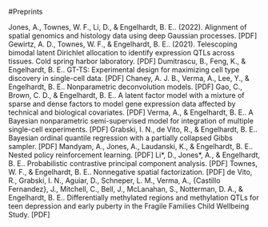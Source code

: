 #Preprints

Jones, A., Townes, W. F., Li, D., & Engelhardt, B. E.. (2022). Alignment of spatial genomics and histology data using deep Gaussian processes. [PDF]
Gewirtz, A. D., Townes, W. F., & Engelhardt, B. E.. (2021). Telescoping bimodal latent Dirichlet allocation to identify expression QTLs across tissues. Cold spring harbor laboratory. [PDF]
Dumitrascu, B., Feng, K., & Engelhardt, B. E.. GT-TS: Experimental design for maximizing cell type discovery in single-cell data. [PDF]
Chaney, A. J. B., Verma, A., Lee, Y., & Engelhardt, B. E.. Nonparametric deconvolution models. [PDF]
Gao, C., Brown, C. D., & Engelhardt, B. E.. A latent factor model with a mixture of sparse and dense factors to model gene expression data affected by technical and biological covariates. [PDF]
Verma, A., & Engelhardt, B. E.. A Bayesian nonparametric semi-supervised model for integration of multiple single-cell experiments. [PDF]
Grabski, I. N., de Vito, R., & Engelhardt, B. E.. Bayesian ordinal quantile regression with a partially collapsed Gibbs sampler. [PDF]
Mandyam, A., Jones, A., Laudanski, K., & Engelhardt, B. E.. Nested policy reinforcement learning. [PDF]
Li*, D., Jones*, A., & Engelhardt, B. E.. Probabilistic contrastive principal component analysis. [PDF]
Townes, W. F., & Engelhardt, B. E.. Nonnegative spatial factorization. [PDF]
de Vito, R., Grabski, I. N., Aguiar, D., Schneper, L. M., Verma, A., {Castillo Fernandez}, J., Mitchell, C., Bell, J., McLanahan, S., Notterman, D. A., & Engelhardt, B. E.. Differentially methylated regions and methylation QTLs for teen depression and early puberty in the Fragile Families Child Wellbeing Study. [PDF]
